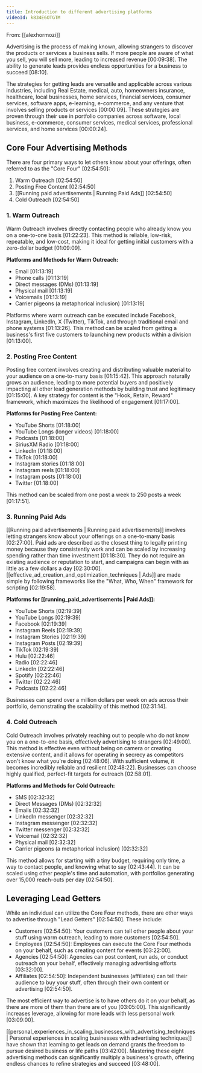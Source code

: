 ```yaml
---
title: Introduction to different advertising platforms
videoId: k834E6OTGTM
---
```


From: [[alexhormozi]] <br/> 

Advertising is the process of making known, allowing strangers to discover the products or services a business sells. If more people are aware of what you sell, you will sell more, leading to increased revenue <a class="yt-timestamp" data-t="00:09:38">[00:09:38]</a>. The ability to generate leads provides endless opportunities for a business to succeed <a class="yt-timestamp" data-t="08:10">[08:10]</a>.

The strategies for getting leads are versatile and applicable across various industries, including Real Estate, medical, auto, homeowners insurance, healthcare, local businesses, home services, financial services, consumer services, software apps, e-learning, e-commerce, and any venture that involves selling products or services <a class="yt-timestamp" data-t="00:00:09">[00:00:09]</a>. These strategies are proven through their use in portfolio companies across software, local business, e-commerce, consumer services, medical services, professional services, and home services <a class="yt-timestamp" data-t="00:00:24">[00:00:24]</a>.

## Core Four Advertising Methods

There are four primary ways to let others know about your offerings, often referred to as the "Core Four" <a class="yt-timestamp" data-t="02:54:50">[02:54:50]</a>:
1.  Warm Outreach <a class="yt-timestamp" data-t="02:54:50">[02:54:50]</a>
2.  Posting Free Content <a class="yt-timestamp" data-t="02:54:50">[02:54:50]</a>
3.  [[Running paid advertisements | Running Paid Ads]] <a class="yt-timestamp" data-t="02:54:50">[02:54:50]</a>
4.  Cold Outreach <a class="yt-timestamp" data-t="02:54:50">[02:54:50]</a>

### 1. Warm Outreach

Warm Outreach involves directly contacting people who already know you on a one-to-one basis <a class="yt-timestamp" data-t="01:22:23">[01:22:23]</a>. This method is reliable, low-risk, repeatable, and low-cost, making it ideal for getting initial customers with a zero-dollar budget <a class="yt-timestamp" data-t="01:09:09">[01:09:09]</a>.

**Platforms and Methods for Warm Outreach:**
*   Email <a class="yt-timestamp" data-t="01:13:19">[01:13:19]</a>
*   Phone calls <a class="yt-timestamp" data-t="01:13:19">[01:13:19]</a>
*   Direct messages (DMs) <a class="yt-timestamp" data-t="01:13:19">[01:13:19]</a>
*   Physical mail <a class="yt-timestamp" data-t="01:13:19">[01:13:19]</a>
*   Voicemails <a class="yt-timestamp" data-t="01:13:19">[01:13:19]</a>
*   Carrier pigeons (a metaphorical inclusion) <a class="yt-timestamp" data-t="01:13:19">[01:13:19]</a>

Platforms where warm outreach can be executed include Facebook, Instagram, LinkedIn, X (Twitter), TikTok, and through traditional email and phone systems <a class="yt-timestamp" data-t="01:13:26">[01:13:26]</a>. This method can be scaled from getting a business's first five customers to launching new products within a division <a class="yt-timestamp" data-t="01:13:00">[01:13:00]</a>.

### 2. Posting Free Content

Posting free content involves creating and distributing valuable material to your audience on a one-to-many basis <a class="yt-timestamp" data-t="01:15:42">[01:15:42]</a>. This approach naturally grows an audience, leading to more potential buyers and positively impacting all other lead generation methods by building trust and legitimacy <a class="yt-timestamp" data-t="01:15:00">[01:15:00]</a>. A key strategy for content is the "Hook, Retain, Reward" framework, which maximizes the likelihood of engagement <a class="yt-timestamp" data-t="01:17:00">[01:17:00]</a>.

**Platforms for Posting Free Content:**
*   YouTube Shorts <a class="yt-timestamp" data-t="01:18:00">[01:18:00]</a>
*   YouTube Longs (longer videos) <a class="yt-timestamp" data-t="01:18:00">[01:18:00]</a>
*   Podcasts <a class="yt-timestamp" data-t="01:18:00">[01:18:00]</a>
*   SiriusXM Radio <a class="yt-timestamp" data-t="01:18:00">[01:18:00]</a>
*   LinkedIn <a class="yt-timestamp" data-t="01:18:00">[01:18:00]</a>
*   TikTok <a class="yt-timestamp" data-t="01:18:00">[01:18:00]</a>
*   Instagram stories <a class="yt-timestamp" data-t="01:18:00">[01:18:00]</a>
*   Instagram reels <a class="yt-timestamp" data-t="01:18:00">[01:18:00]</a>
*   Instagram posts <a class="yt-timestamp" data-t="01:18:00">[01:18:00]</a>
*   Twitter <a class="yt-timestamp" data-t="01:18:00">[01:18:00]</a>

This method can be scaled from one post a week to 250 posts a week <a class="yt-timestamp" data-t="01:17:51">[01:17:51]</a>.

### 3. Running Paid Ads

[[Running paid advertisements | Running paid advertisements]] involves letting strangers know about your offerings on a one-to-many basis <a class="yt-timestamp" data-t="02:27:00">[02:27:00]</a>. Paid ads are described as the closest thing to legally printing money because they consistently work and can be scaled by increasing spending rather than time investment <a class="yt-timestamp" data-t="01:18:30">[01:18:30]</a>. They do not require an existing audience or reputation to start, and campaigns can begin with as little as a few dollars a day <a class="yt-timestamp" data-t="02:30:00">[02:30:00]</a>. [[effective_ad_creation_and_optimization_techniques | Ads]] are made simple by following frameworks like the "What, Who, When" framework for scripting <a class="yt-timestamp" data-t="02:19:58">[02:19:58]</a>.

**Platforms for [[running_paid_advertisements | Paid Ads]]:**
*   YouTube Shorts <a class="yt-timestamp" data-t="02:19:39">[02:19:39]</a>
*   YouTube Longs <a class="yt-timestamp" data-t="02:19:39">[02:19:39]</a>
*   Facebook <a class="yt-timestamp" data-t="02:19:39">[02:19:39]</a>
*   Instagram Reels <a class="yt-timestamp" data-t="02:19:39">[02:19:39]</a>
*   Instagram Stories <a class="yt-timestamp" data-t="02:19:39">[02:19:39]</a>
*   Instagram Posts <a class="yt-timestamp" data-t="02:19:39">[02:19:39]</a>
*   TikTok <a class="yt-timestamp" data-t="02:19:39">[02:19:39]</a>
*   Hulu <a class="yt-timestamp" data-t="02:22:46">[02:22:46]</a>
*   Radio <a class="yt-timestamp" data-t="02:22:46">[02:22:46]</a>
*   LinkedIn <a class="yt-timestamp" data-t="02:22:46">[02:22:46]</a>
*   Spotify <a class="yt-timestamp" data-t="02:22:46">[02:22:46]</a>
*   Twitter <a class="yt-timestamp" data-t="02:22:46">[02:22:46]</a>
*   Podcasts <a class="yt-timestamp" data-t="02:22:46">[02:22:46]</a>

Businesses can spend over a million dollars per week on ads across their portfolio, demonstrating the scalability of this method <a class="yt-timestamp" data-t="02:31:14">[02:31:14]</a>.

### 4. Cold Outreach

Cold Outreach involves privately reaching out to people who do not know you on a one-to-one basis, effectively advertising to strangers <a class="yt-timestamp" data-t="02:49:00">[02:49:00]</a>. This method is effective even without being on camera or creating extensive content, and it allows for operating in secrecy as competitors won't know what you're doing <a class="yt-timestamp" data-t="02:48:06">[02:48:06]</a>. With sufficient volume, it becomes incredibly reliable and resilient <a class="yt-timestamp" data-t="02:48:22">[02:48:22]</a>. Businesses can choose highly qualified, perfect-fit targets for outreach <a class="yt-timestamp" data-t="02:58:01">[02:58:01]</a>.

**Platforms and Methods for Cold Outreach:**
*   SMS <a class="yt-timestamp" data-t="02:32:32">[02:32:32]</a>
*   Direct Messages (DMs) <a class="yt-timestamp" data-t="02:32:32">[02:32:32]</a>
*   Emails <a class="yt-timestamp" data-t="02:32:32">[02:32:32]</a>
*   LinkedIn messenger <a class="yt-timestamp" data-t="02:32:32">[02:32:32]</a>
*   Instagram messenger <a class="yt-timestamp" data-t="02:32:32">[02:32:32]</a>
*   Twitter messenger <a class="yt-timestamp" data-t="02:32:32">[02:32:32]</a>
*   Voicemail <a class="yt-timestamp" data-t="02:32:32">[02:32:32]</a>
*   Physical mail <a class="yt-timestamp" data-t="02:32:32">[02:32:32]</a>
*   Carrier pigeons (a metaphorical inclusion) <a class="yt-timestamp" data-t="02:32:32">[02:32:32]</a>

This method allows for starting with a tiny budget, requiring only time, a way to contact people, and knowing what to say <a class="yt-timestamp" data-t="02:43:44">[02:43:44]</a>. It can be scaled using other people's time and automation, with portfolios generating over 15,000 reach-outs per day <a class="yt-timestamp" data-t="02:54:50">[02:54:50]</a>.

## Leveraging Lead Getters

While an individual can utilize the Core Four methods, there are other ways to advertise through "Lead Getters" <a class="yt-timestamp" data-t="02:54:50">[02:54:50]</a>. These include:
*   Customers <a class="yt-timestamp" data-t="02:54:50">[02:54:50]</a>: Your customers can tell other people about your stuff using warm outreach, leading to more customers <a class="yt-timestamp" data-t="02:54:50">[02:54:50]</a>.
*   Employees <a class="yt-timestamp" data-t="02:54:50">[02:54:50]</a>: Employees can execute the Core Four methods on your behalf, such as creating content for events <a class="yt-timestamp" data-t="03:22:00">[03:22:00]</a>.
*   Agencies <a class="yt-timestamp" data-t="02:54:50">[02:54:50]</a>: Agencies can post content, run ads, or conduct outreach on your behalf, effectively managing advertising efforts <a class="yt-timestamp" data-t="03:32:00">[03:32:00]</a>.
*   Affiliates <a class="yt-timestamp" data-t="02:54:50">[02:54:50]</a>: Independent businesses (affiliates) can tell their audience to buy your stuff, often through their own content or advertising <a class="yt-timestamp" data-t="02:54:50">[02:54:50]</a>.

The most efficient way to advertise is to have others do it on your behalf, as there are more of them than there are of you <a class="yt-timestamp" data-t="03:05:00">[03:05:00]</a>. This significantly increases leverage, allowing for more leads with less personal work <a class="yt-timestamp" data-t="03:09:00">[03:09:00]</a>.

[[personal_experiences_in_scaling_businesses_with_advertising_techniques | Personal experiences in scaling businesses with advertising techniques]] have shown that learning to get leads on demand grants the freedom to pursue desired business or life paths <a class="yt-timestamp" data-t="03:42:00">[03:42:00]</a>. Mastering these eight advertising methods can significantly multiply a business's growth, offering endless chances to refine strategies and succeed <a class="yt-timestamp" data-t="03:48:00">[03:48:00]</a>.